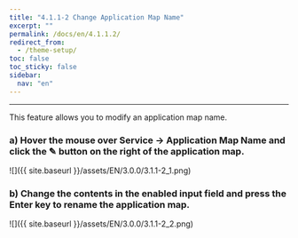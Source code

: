 ```yaml
---
title: "4.1.1-2 Change Application Map Name"
excerpt: ""
permalink: /docs/en/4.1.1.2/
redirect_from:
  - /theme-setup/
toc: false
toc_sticky: false
sidebar:
  nav: "en"
---
```



---

This feature allows you to modify an application map name.

### a\) Hover the mouse over Service → Application Map Name and click the ✎ button on the right of the application map.
![]({{ site.baseurl }}/assets/EN/3.0.0/3.1.1-2_1.png)

### b\) Change the contents in the enabled input field and press the Enter key to rename the application map.
![]({{ site.baseurl }}/assets/EN/3.0.0/3.1.1-2_2.png)

